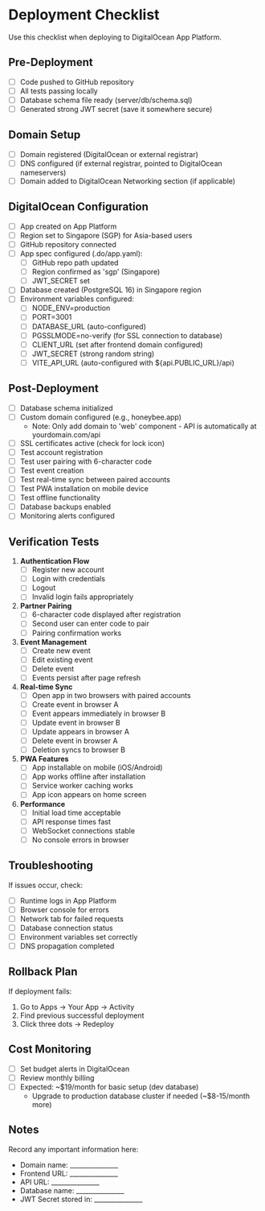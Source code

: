 # Deployment Checklist

Use this checklist when deploying to DigitalOcean App Platform.

## Pre-Deployment

- [ ] Code pushed to GitHub repository
- [ ] All tests passing locally
- [ ] Database schema file ready (server/db/schema.sql)
- [ ] Generated strong JWT secret (save it somewhere secure)

## Domain Setup

- [ ] Domain registered (DigitalOcean or external registrar)
- [ ] DNS configured (if external registrar, pointed to DigitalOcean nameservers)
- [ ] Domain added to DigitalOcean Networking section (if applicable)

## DigitalOcean Configuration

- [ ] App created on App Platform
- [ ] Region set to Singapore (SGP) for Asia-based users
- [ ] GitHub repository connected
- [ ] App spec configured (.do/app.yaml):
  - [ ] GitHub repo path updated
  - [ ] Region confirmed as 'sgp' (Singapore)
  - [ ] JWT_SECRET set
- [ ] Database created (PostgreSQL 16) in Singapore region
- [ ] Environment variables configured:
  - [ ] NODE_ENV=production
  - [ ] PORT=3001
  - [ ] DATABASE_URL (auto-configured)
  - [ ] PGSSLMODE=no-verify (for SSL connection to database)
  - [ ] CLIENT_URL (set after frontend domain configured)
  - [ ] JWT_SECRET (strong random string)
  - [ ] VITE_API_URL (auto-configured with ${api.PUBLIC_URL}/api)

## Post-Deployment

- [ ] Database schema initialized
- [ ] Custom domain configured (e.g., honeybee.app)
  - Note: Only add domain to 'web' component - API is automatically at yourdomain.com/api
- [ ] SSL certificates active (check for lock icon)
- [ ] Test account registration
- [ ] Test user pairing with 6-character code
- [ ] Test event creation
- [ ] Test real-time sync between paired accounts
- [ ] Test PWA installation on mobile device
- [ ] Test offline functionality
- [ ] Database backups enabled
- [ ] Monitoring alerts configured

## Verification Tests

1. **Authentication Flow**
   - [ ] Register new account
   - [ ] Login with credentials
   - [ ] Logout
   - [ ] Invalid login fails appropriately

2. **Partner Pairing**
   - [ ] 6-character code displayed after registration
   - [ ] Second user can enter code to pair
   - [ ] Pairing confirmation works

3. **Event Management**
   - [ ] Create new event
   - [ ] Edit existing event
   - [ ] Delete event
   - [ ] Events persist after page refresh

4. **Real-time Sync**
   - [ ] Open app in two browsers with paired accounts
   - [ ] Create event in browser A
   - [ ] Event appears immediately in browser B
   - [ ] Update event in browser B
   - [ ] Update appears in browser A
   - [ ] Delete event in browser A
   - [ ] Deletion syncs to browser B

5. **PWA Features**
   - [ ] App installable on mobile (iOS/Android)
   - [ ] App works offline after installation
   - [ ] Service worker caching works
   - [ ] App icon appears on home screen

6. **Performance**
   - [ ] Initial load time acceptable
   - [ ] API response times fast
   - [ ] WebSocket connections stable
   - [ ] No console errors in browser

## Troubleshooting

If issues occur, check:
- [ ] Runtime logs in App Platform
- [ ] Browser console for errors
- [ ] Network tab for failed requests
- [ ] Database connection status
- [ ] Environment variables set correctly
- [ ] DNS propagation completed

## Rollback Plan

If deployment fails:
1. Go to Apps → Your App → Activity
2. Find previous successful deployment
3. Click three dots → Redeploy

## Cost Monitoring

- [ ] Set budget alerts in DigitalOcean
- [ ] Review monthly billing
- [ ] Expected: ~$19/month for basic setup (dev database)
  - Upgrade to production database cluster if needed (~$8-15/month more)

## Notes

Record any important information here:
- Domain name: _______________
- Frontend URL: _______________
- API URL: _______________
- Database name: _______________
- JWT Secret stored in: _______________
